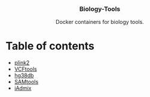 <p align="center">
  <h3 align="center">Biology-Tools</h3>

  <p align="center">
    Docker containers for biology tools.
  </p>
</p>

Table of contents
=================

<!--ts-->
   * [plink2](https://github.com/eliorav/Biology-Tools/tree/master/plink2)
   * [VCFtools](https://github.com/eliorav/Biology-Tools/tree/master/VCFtools)
   * [hg38db](https://github.com/eliorav/Biology-Tools/tree/master/hg38db)
   * [SAMtools](https://github.com/eliorav/Biology-Tools/tree/master/SAMtools)
   * [iAdmix](https://github.com/eliorav/ancestry)
<!--te-->

